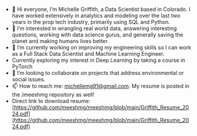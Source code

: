 - 👋 Hi everyone, I’m Michelle Griffith, a Data Scientist based in Colorado. I have worked extensively in analytics and modeling over the last two years in the prop tech industry, primarily using SQL and Python. 
- 👀 I’m interested in wrangling real world data, answering interesting questions, working with data science gurus, and generally saving the planet and making humans lives better.
- 🌱 I’m currently working on improving my engineering skills so I can work as a Full Stack Data Scientist and Machine Learning Engineer.
- Currently exploring my interest in Deep Learning by taking a course in PyTorch 
- 💞️ I’m looking to collaborate on projects that address environmental or social issues.
- 📫 How to reach me: michellemg91@gmail.com. My resume is posted in the /meeshmg repository as well! 
- Direct link to download resume: [https://github.com/meeshmg/meeshmg/blob/main/Griffith_Resume_2024.pdf](https://github.com/meeshmg/meeshmg/blob/main/Griffith_Resume_2024.pdf)

<!---
meeshmg/meeshmg is a ✨ special ✨ repository because its `README.md` (this file) appears on your GitHub profile.
You can click the Preview link to take a look at your changes.
--->
